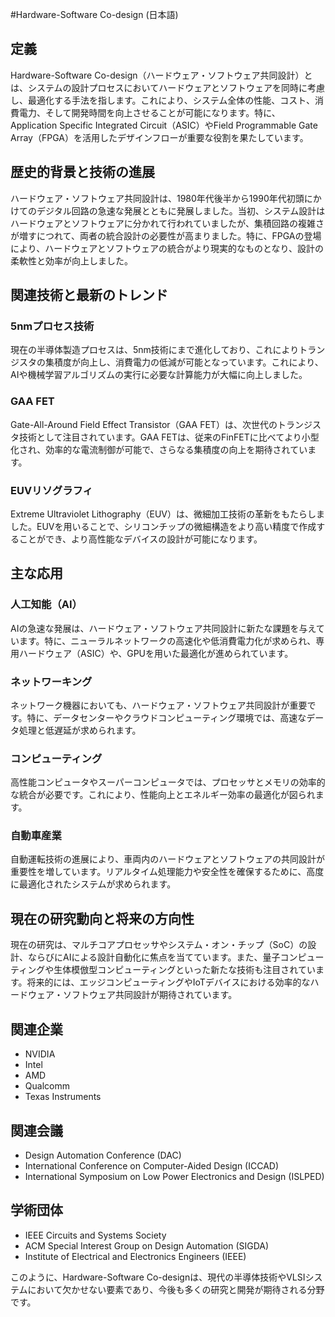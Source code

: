 #Hardware-Software Co-design (日本語)

## 定義
Hardware-Software Co-design（ハードウェア・ソフトウェア共同設計）とは、システムの設計プロセスにおいてハードウェアとソフトウェアを同時に考慮し、最適化する手法を指します。これにより、システム全体の性能、コスト、消費電力、そして開発時間を向上させることが可能になります。特に、Application Specific Integrated Circuit（ASIC）やField Programmable Gate Array（FPGA）を活用したデザインフローが重要な役割を果たしています。

## 歴史的背景と技術の進展
ハードウェア・ソフトウェア共同設計は、1980年代後半から1990年代初頭にかけてのデジタル回路の急速な発展とともに発展しました。当初、システム設計はハードウェアとソフトウェアに分かれて行われていましたが、集積回路の複雑さが増すにつれて、両者の統合設計の必要性が高まりました。特に、FPGAの登場により、ハードウェアとソフトウェアの統合がより現実的なものとなり、設計の柔軟性と効率が向上しました。

## 関連技術と最新のトレンド
### 5nmプロセス技術
現在の半導体製造プロセスは、5nm技術にまで進化しており、これによりトランジスタの集積度が向上し、消費電力の低減が可能となっています。これにより、AIや機械学習アルゴリズムの実行に必要な計算能力が大幅に向上しました。

### GAA FET
Gate-All-Around Field Effect Transistor（GAA FET）は、次世代のトランジスタ技術として注目されています。GAA FETは、従来のFinFETに比べてより小型化され、効率的な電流制御が可能で、さらなる集積度の向上を期待されています。

### EUVリソグラフィ
Extreme Ultraviolet Lithography（EUV）は、微細加工技術の革新をもたらしました。EUVを用いることで、シリコンチップの微細構造をより高い精度で作成することができ、より高性能なデバイスの設計が可能になります。

## 主な応用
### 人工知能（AI）
AIの急速な発展は、ハードウェア・ソフトウェア共同設計に新たな課題を与えています。特に、ニューラルネットワークの高速化や低消費電力化が求められ、専用ハードウェア（ASIC）や、GPUを用いた最適化が進められています。

### ネットワーキング
ネットワーク機器においても、ハードウェア・ソフトウェア共同設計が重要です。特に、データセンターやクラウドコンピューティング環境では、高速なデータ処理と低遅延が求められます。

### コンピューティング
高性能コンピュータやスーパーコンピュータでは、プロセッサとメモリの効率的な統合が必要です。これにより、性能向上とエネルギー効率の最適化が図られます。

### 自動車産業
自動運転技術の進展により、車両内のハードウェアとソフトウェアの共同設計が重要性を増しています。リアルタイム処理能力や安全性を確保するために、高度に最適化されたシステムが求められます。

## 現在の研究動向と将来の方向性
現在の研究は、マルチコアプロセッサやシステム・オン・チップ（SoC）の設計、ならびにAIによる設計自動化に焦点を当てています。また、量子コンピューティングや生体模倣型コンピューティングといった新たな技術も注目されています。将来的には、エッジコンピューティングやIoTデバイスにおける効率的なハードウェア・ソフトウェア共同設計が期待されています。

## 関連企業
- NVIDIA
- Intel
- AMD
- Qualcomm
- Texas Instruments

## 関連会議
- Design Automation Conference (DAC)
- International Conference on Computer-Aided Design (ICCAD)
- International Symposium on Low Power Electronics and Design (ISLPED)

## 学術団体
- IEEE Circuits and Systems Society
- ACM Special Interest Group on Design Automation (SIGDA)
- Institute of Electrical and Electronics Engineers (IEEE) 

このように、Hardware-Software Co-designは、現代の半導体技術やVLSIシステムにおいて欠かせない要素であり、今後も多くの研究と開発が期待される分野です。